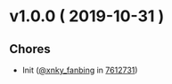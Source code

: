 
v1.0.0 ( 2019-10-31 )
=====================


## Chores
* Init ([@xnky_fanbing](https://github.com/xnky_fanbing) in [7612731](https://github.com/dxee/For-Test/commit/7612731))
